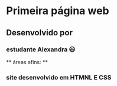 # Primeira página web
## Desenvolvido por 
### estudante Alexandra :smiley:
** áreas afins: **
### site desenvolvido em HTMNL E CSS
